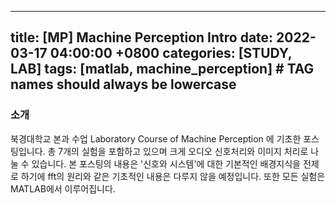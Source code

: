  ---
title: \[MP\] Machine Perception Intro
date: 2022-03-17 04:00:00 +0800
categories: [STUDY, LAB]
tags: [matlab, machine_perception]     # TAG names should always be lowercase
---

### 소개
북경대학교 본과 수업 Laboratory Course of Machine Perception 에 기초한 포스팅입니다. 총 7개의 실험을 포함하고 있으며 크게 오디오 신호처리와 이미지 처리로 나눌 수 있습니다. 
본 포스팅의 내용은 '신호와 시스템'에 대한 기본적인 배경지식을 전제로 하기에 fft의 원리와 같은 기초적인 내용은 다루지 않을 예정입니다.
또한 모든 실험은 MATLAB에서 이루어집니다. 
